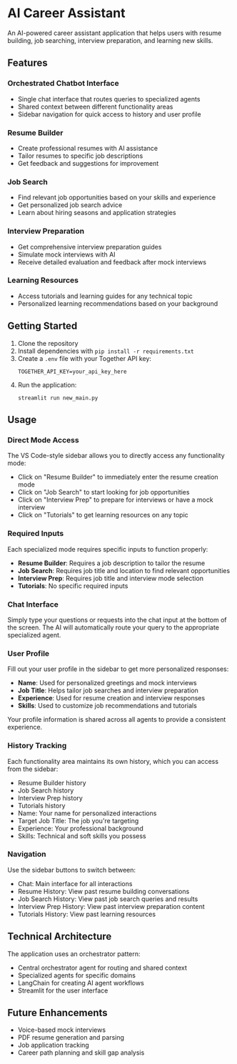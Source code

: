 # AI Career Assistant

An AI-powered career assistant application that helps users with resume building, job searching, interview preparation, and learning new skills.

## Features

### Orchestrated Chatbot Interface

- Single chat interface that routes queries to specialized agents
- Shared context between different functionality areas
- Sidebar navigation for quick access to history and user profile

### Resume Builder

- Create professional resumes with AI assistance
- Tailor resumes to specific job descriptions
- Get feedback and suggestions for improvement

### Job Search

- Find relevant job opportunities based on your skills and experience
- Get personalized job search advice
- Learn about hiring seasons and application strategies

### Interview Preparation

- Get comprehensive interview preparation guides
- Simulate mock interviews with AI
- Receive detailed evaluation and feedback after mock interviews

### Learning Resources

- Access tutorials and learning guides for any technical topic
- Personalized learning recommendations based on your background

## Getting Started

1. Clone the repository
2. Install dependencies with `pip install -r requirements.txt`
3. Create a `.env` file with your Together API key:
   ```
   TOGETHER_API_KEY=your_api_key_here
   ```
4. Run the application:
   ```
   streamlit run new_main.py
   ```

## Usage

### Direct Mode Access

The VS Code-style sidebar allows you to directly access any functionality mode:

- Click on "Resume Builder" to immediately enter the resume creation mode
- Click on "Job Search" to start looking for job opportunities
- Click on "Interview Prep" to prepare for interviews or have a mock interview
- Click on "Tutorials" to get learning resources on any topic

### Required Inputs

Each specialized mode requires specific inputs to function properly:

- **Resume Builder**: Requires a job description to tailor the resume
- **Job Search**: Requires job title and location to find relevant opportunities
- **Interview Prep**: Requires job title and interview mode selection
- **Tutorials**: No specific required inputs

### Chat Interface

Simply type your questions or requests into the chat input at the bottom of the screen. The AI will automatically route your query to the appropriate specialized agent.

### User Profile

Fill out your user profile in the sidebar to get more personalized responses:

- **Name**: Used for personalized greetings and mock interviews
- **Job Title**: Helps tailor job searches and interview preparation
- **Experience**: Used for resume creation and interview responses
- **Skills**: Used to customize job recommendations and tutorials

Your profile information is shared across all agents to provide a consistent experience.

### History Tracking

Each functionality area maintains its own history, which you can access from the sidebar:

- Resume Builder history
- Job Search history
- Interview Prep history
- Tutorials history
- Name: Your name for personalized interactions
- Target Job Title: The job you're targeting
- Experience: Your professional background
- Skills: Technical and soft skills you possess

### Navigation

Use the sidebar buttons to switch between:

- Chat: Main interface for all interactions
- Resume History: View past resume building conversations
- Job Search History: View past job search queries and results
- Interview Prep History: View past interview preparation content
- Tutorials History: View past learning resources

## Technical Architecture

The application uses an orchestrator pattern:

- Central orchestrator agent for routing and shared context
- Specialized agents for specific domains
- LangChain for creating AI agent workflows
- Streamlit for the user interface

## Future Enhancements

- Voice-based mock interviews
- PDF resume generation and parsing
- Job application tracking
- Career path planning and skill gap analysis
